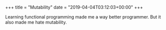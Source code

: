 +++
title = "Mutability"
date = "2019-04-04T03:12:03+00:00"
+++

Learning functional programming made me a way better programmer. But it also made me hate mutability.
			